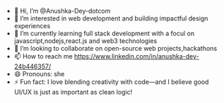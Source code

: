 - 👋 Hi, I’m @Anushka-Dey-dotcom
- 👀 I’m interested in web development and building impactful design experiences
- 🌱 I’m currently learning full stack development with a focul on javascript,nodejs,react.js and web3 technologies
- 💞️ I’m looking to collaborate on open-source web projects,hackathons
- 📫 How to reach me https://www.linkedin.com/in/anushka-dey-24b446357/
- 😄 Pronouns: she
- ⚡ Fun fact: I love blending creativity with code—and I believe good UI/UX is just as important as clean logic!

<!---
Anushka-Dey-dotcom/Anushka-Dey-dotcom is a ✨ special ✨ repository because its `README.md` (this file) appears on your GitHub profile.
You can click the Preview link to take a look at your changes.
--->
